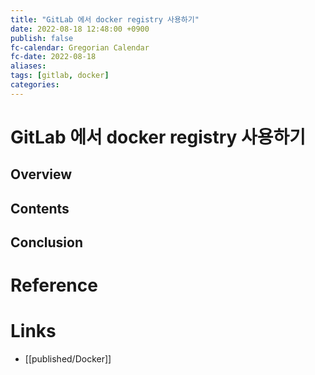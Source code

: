 ```yaml
---
title: "GitLab 에서 docker registry 사용하기"
date: 2022-08-18 12:48:00 +0900
publish: false
fc-calendar: Gregorian Calendar
fc-date: 2022-08-18
aliases: 
tags: [gitlab, docker]
categories: 
---
```


# GitLab 에서 docker registry 사용하기

## Overview

## Contents

## Conclusion

# Reference

# Links

- [[published/Docker]]
